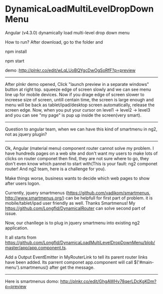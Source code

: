 # DynamicaLoadMultiLevelDropDownMenu
Angular (v4.3.0) dynamically load multi-level drop down menu


How to run?
After download, go to the folder and 

npm install

npm start

demo :http://plnkr.co/edit/wLqLUoBQYgcDwOgSoRfF?p=preview
*********************************************************************
After plnkr demo opened, Click "launch preview in a separate windows" button at right top. squeeze edge of screen slowly and we can see menu line up for mobile devices.
Now if you drage edge of screen slower to increese size of screen, untill centain time, the screen is large enough and menu will be back as tablet/ipad/desktop screen automatically, release the screen edge. Now, when you put your cursor on level1 -> level2 -> level3 and you can see "my page" is pup up inside the screen(very smart).
********************************************************************
Question to angular team, when we can have this kind of smartmenu in ng2, not as jquery plugin?

**********************************************************************

Ok, Angular (material menu) component router cannot solve my problem. 
I have hundreds pages on a web site and don't want my users to make lots of clicks on router componet then find,  they are not sure where to go, they don't even know which pannel to start with(This is your fault: ng2 componet router! And ng2 team, here is a challenge for you).

Make things worse, business wants to decide which web pages to show after users logon.

Currently, jquery smartmenus (https://github.com/vadikom/smartmenus, http://www.smartmenus.org/) can be helpfull for first part of problem. it is mobile/tablet/ipad user friendly as well. Thanks Smartmenus! My https://github.com/Longfld/DynamicalRouter  can solve second part of issue.

Now, our chanllege is to plug in jquery smartmenu into existing ng2 application.

It all starts from https://github.com/Longfld/DynamicaLoadMultiLevelDropDownMenu/blob/master/app/app.component.ts.

Add a Output EventEmitter in MyRouterLink to tell its parent router links have been added.
Its parrent componet app.component will call  $('#main-menu').smartmenus() after get the message.


********************************************************

Here is smartmenus domo: http://plnkr.co/edit/GhgAWHv78qerLDcKgKDm?p=preview
